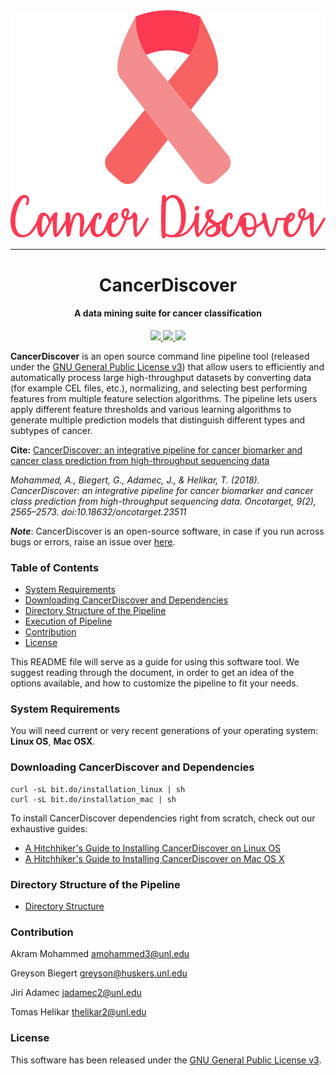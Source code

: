 <div align="center">
  <img src="logo.png" width="512">
</div>

---

<h1 align="center">
  CancerDiscover
</h1>

<h4 align="center">
  A data mining suite for cancer classification
</h4>

<p align="center">
  <a href="http://cancerdiscover.readthedocs.io">
    <img src="https://readthedocs.org/projects/cancerdiscover/badge/?version=latest"/>
  </a>
  <a href="https://saythanks.io/to/akram-mohammed">
    <img src="https://img.shields.io/badge/Say%20Thanks-!-1EAEDB.svg?style=flat-square">
  </a>
  <a href="https://paypal.me/akram9">
    <img src="https://img.shields.io/badge/Donate-%24-blue.svg?style=flat-square">
  </a>
</p>

**CancerDiscover** is an open source command line pipeline tool (released under the [GNU General Public License v3](LICENSE.md)) that allow users to efficiently and automatically process large high-throughput datasets by converting data (for example CEL files, etc.), normalizing, and selecting best performing features from multiple feature selection algorithms. The pipeline lets users apply different feature thresholds and various learning algorithms to generate multiple prediction models that distinguish different types and subtypes of cancer.

**Cite:**
[CancerDiscover: an integrative pipeline for cancer biomarker and cancer class prediction from high-throughput sequencing data](https://doi.org/10.18632/oncotarget.23511) 

*Mohammed, A., Biegert, G., Adamec, J., & Helikar, T. (2018). CancerDiscover: an integrative pipeline for cancer biomarker and cancer class prediction from high-throughput sequencing data. Oncotarget, 9(2), 2565–2573. doi:10.18632/oncotarget.23511*

***Note***: CancerDiscover is an open-source software, in case if you run across bugs or errors, raise an issue over [here](https://github.com/HelikarLab/CancerDiscover/issues).

### Table of Contents
* [System Requirements](#system-requirements)
* [Downloading CancerDiscover and Dependencies](#downloading-cancerdiscover-and-dependencies)
* [Directory Structure of the Pipeline](#directory-structure-of-the-pipeline)
* [Execution of Pipeline](#execution-of-pipeline)
* [Contribution](#contribution)
* [License](#license)

This README file will serve as a guide for using this software tool. We suggest reading through the document, in order to get an idea of the options available, and how to customize the pipeline to fit your needs.

### System Requirements
You will need current or very recent generations of your operating system: 
**Linux OS**, **Mac OSX**.

### Downloading CancerDiscover and Dependencies
```console
curl -sL bit.do/installation_linux | sh
curl -sL bit.do/installation_mac | sh
```
To install CancerDiscover dependencies right from scratch, check out our exhaustive guides:
* [A Hitchhiker's Guide to Installing CancerDiscover on Linux OS](https://github.com/HelikarLab/CancerDiscover/wiki/A-Hitchhiker's-Guide-to-Installing-CancerDiscover-on-Linux-OS)
* [A Hitchhiker's Guide to Installing CancerDiscover on Mac OS X](https://github.com/HelikarLab/CancerDiscover/wiki/A-Hitchhiker's-Guide-to-Installing-CancerDiscover-on-Mac-OS-X)

### Directory Structure of the Pipeline
* [Directory Structure](https://github.com/HelikarLab/CancerDiscover/wiki/Directory-Structure-of-the-Pipeline)


### Contribution

  Akram Mohammed	amohammed3@unl.edu
  
  Greyson Biegert	greyson@huskers.unl.edu
  
  Jiri Adamec		jadamec2@unl.edu

  Tomas Helikar		thelikar2@unl.edu

### License
This software has been released under the [GNU General Public License v3](LICENSE.md).
